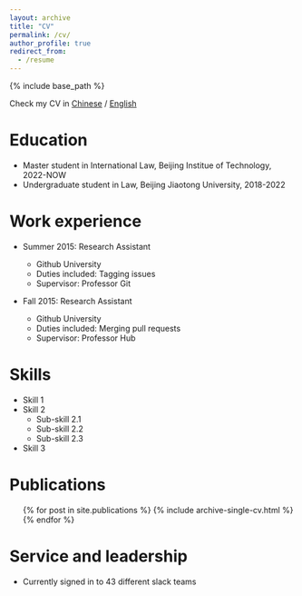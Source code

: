 ```yaml
---
layout: archive
title: "CV"
permalink: /cv/
author_profile: true
redirect_from:
  - /resume
---
```


{% include base_path %}

Check my CV in <a href="https://lixia001.github.io/files/Li Xia_resume_ZH.pdf">Chinese</a> /  <a href="https://lixia001.github.io/files/Li Xia_resume_EN.pdf">English</a>

Education
======
* Master student in International Law, Beijing Institue of Technology, 2022-NOW
* Undergraduate student in Law, Beijing Jiaotong University, 2018-2022

Work experience
======
* Summer 2015: Research Assistant
  * Github University
  * Duties included: Tagging issues
  * Supervisor: Professor Git

* Fall 2015: Research Assistant
  * Github University
  * Duties included: Merging pull requests
  * Supervisor: Professor Hub
  
Skills
======
* Skill 1
* Skill 2
  * Sub-skill 2.1
  * Sub-skill 2.2
  * Sub-skill 2.3
* Skill 3

Publications
======
  <ul>{% for post in site.publications %}
    {% include archive-single-cv.html %}
  {% endfor %}</ul>
  
Service and leadership
======
* Currently signed in to 43 different slack teams
